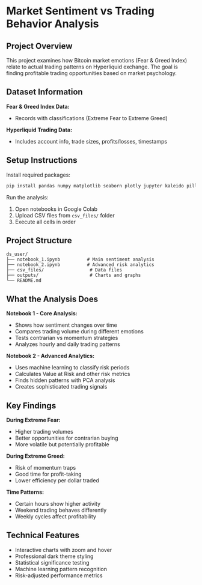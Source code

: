 # Market Sentiment vs Trading Behavior Analysis

## Project Overview

This project examines how Bitcoin market emotions (Fear & Greed Index) relate to actual trading patterns on Hyperliquid exchange. The goal is finding profitable trading opportunities based on market psychology.

## Dataset Information

**Fear & Greed Index Data:**
- Records with classifications (Extreme Fear to Extreme Greed)

**Hyperliquid Trading Data:**
- Includes account info, trade sizes, profits/losses, timestamps

## Setup Instructions

Install required packages:
```bash
pip install pandas numpy matplotlib seaborn plotly jupyter kaleido pillow
```

Run the analysis:
1. Open notebooks in Google Colab
2. Upload CSV files from `csv_files/` folder
3. Execute all cells in order

## Project Structure

```
ds_user/
├── notebook_1.ipynb          # Main sentiment analysis
├── notebook_2.ipynb          # Advanced risk analytics
├── csv_files/                 # Data files
├── outputs/                   # Charts and graphs
└── README.md                  
```

## What the Analysis Does

**Notebook 1 - Core Analysis:**
- Shows how sentiment changes over time
- Compares trading volume during different emotions
- Tests contrarian vs momentum strategies
- Analyzes hourly and daily trading patterns

**Notebook 2 - Advanced Analytics:**
- Uses machine learning to classify risk periods
- Calculates Value at Risk and other risk metrics
- Finds hidden patterns with PCA analysis
- Creates sophisticated trading signals

## Key Findings

**During Extreme Fear:**
- Higher trading volumes
- Better opportunities for contrarian buying
- More volatile but potentially profitable

**During Extreme Greed:**
- Risk of momentum traps
- Good time for profit-taking
- Lower efficiency per dollar traded

**Time Patterns:**
- Certain hours show higher activity
- Weekend trading behaves differently
- Weekly cycles affect profitability


## Technical Features

- Interactive charts with zoom and hover
- Professional dark theme styling
- Statistical significance testing
- Machine learning pattern recognition
- Risk-adjusted performance metrics

